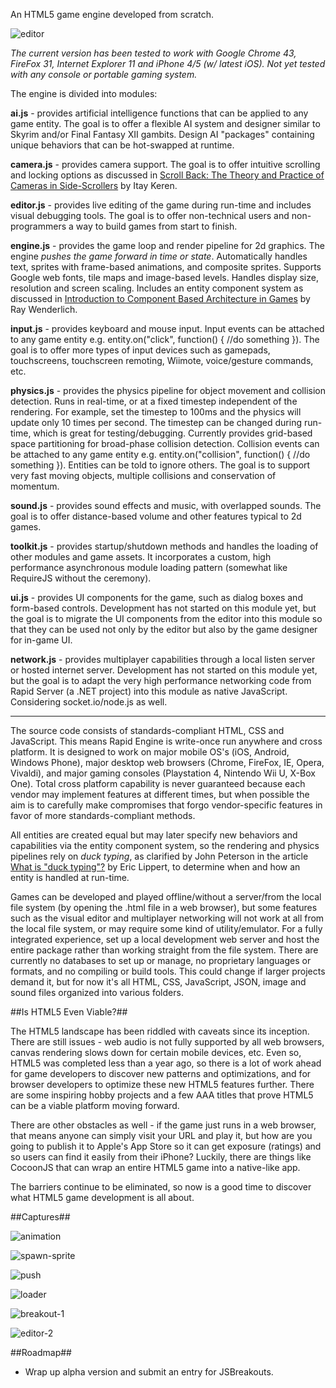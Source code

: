 An HTML5 game engine developed from scratch.

![editor](https://dl.dropboxusercontent.com/u/541743/rapid/captures/editor.gif)

*The current version has been tested to work with Google Chrome 43, FireFox 31, Internet Explorer 11 and iPhone 4/5 (w/ latest iOS). Not yet tested with any console or portable gaming system.*

The engine is divided into modules:

**ai.js** - provides artificial intelligence functions that can be applied to any game entity. The goal is to offer a flexible AI system and designer similar to Skyrim and/or Final Fantasy XII gambits. Design AI "packages" containing unique behaviors that can be hot-swapped at runtime.

**camera.js** - provides camera support. The goal is to offer intuitive scrolling and locking options as discussed in [Scroll Back: The Theory and Practice of Cameras in Side-Scrollers](https://docs.google.com/document/d/1iNSQIyNpVGHeak6isbP6AHdHD50gs8MNXF1GCf08efg/pub?embedded=true) by Itay Keren.

**editor.js** - provides live editing of the game during run-time and includes visual debugging tools. The goal is to offer non-technical users and non-programmers a way to build games from start to finish.

**engine.js** - provides the game loop and render pipeline for 2d graphics. The engine *pushes the game forward in time or state*. Automatically handles text, sprites with frame-based animations, and composite sprites. Supports Google web fonts, tile maps and image-based levels. Handles display size, resolution and screen scaling. Includes an entity component system as discussed in [Introduction to Component Based Architecture in Games](http://www.raywenderlich.com/24878/introduction-to-component-based-architecture-in-games) by Ray Wenderlich.

**input.js** - provides keyboard and mouse input. Input events can be attached to any game entity e.g. entity.on("click", function() { //do something }). The goal is to offer more types of input devices such as gamepads, touchscreens, touchscreen remoting, Wiimote, voice/gesture commands, etc.

**physics.js** - provides the physics pipeline for object movement and collision detection. Runs in real-time, or at a fixed timestep independent of the rendering. For example, set the timestep to 100ms and the physics will update only 10 times per second. The timestep can be changed during run-time, which is great for testing/debugging. Currently provides grid-based space partitioning for broad-phase collision detection. Collision events can be attached to any game entity e.g. entity.on("collision", function() { //do something }). Entities can be told to ignore others. The goal is to support very fast moving objects, multiple collisions and conservation of momentum.

**sound.js** - provides sound effects and music, with overlapped sounds. The goal is to offer distance-based volume and other features typical to 2d games.

**toolkit.js** - provides startup/shutdown methods and handles the loading of other modules and game assets. It incorporates a custom, high performance asynchronous module loading pattern (somewhat like RequireJS without the ceremony).

**ui.js** - provides UI components for the game, such as dialog boxes and form-based controls. Development has not started on this module yet, but the goal is to migrate the UI components from the editor into this module so that they can be used not only by the editor but also by the game designer for in-game UI.

**network.js** - provides multiplayer capabilities through a local listen server or hosted internet server. Development has not started on this module yet, but the goal is to adapt the very high performance networking code from Rapid Server (a .NET project) into this module as native JavaScript. Considering socket.io/node.js as well.

----------------------------------------------

The source code consists of standards-compliant HTML, CSS and JavaScript. This means Rapid Engine is write-once run anywhere and cross platform. It is designed to work on major mobile OS's (iOS, Android, Windows Phone), major desktop web browsers (Chrome, FireFox, IE, Opera, Vivaldi), and major gaming consoles (Playstation 4, Nintendo Wii U, X-Box One). Total cross platform capability is never guaranteed because each vendor may implement features at different times, but when possible the aim is to carefully make compromises that forgo vendor-specific features in favor of more standards-compliant methods.

All entities are created equal but may later specify new behaviors and capabilities via the entity component system, so the rendering and physics pipelines rely on *duck typing*, as clarified by John Peterson in the article [What is "duck typing"?](http://ericlippert.com/2014/01/02/what-is-duck-typing/) by Eric Lippert, to determine when and how an entity is handled at run-time.

Games can be developed and played offline/without a server/from the local file system (by opening the .html file in a web browser), but some features such as the visual editor and multiplayer networking will not work at all from the local file system, or may require some kind of utility/emulator. For a fully integrated experience, set up a local development web server and host the entire package rather than working straight from the file system. There are currently no databases to set up or manage, no proprietary languages or formats, and no compiling or build tools. This could change if larger projects demand it, but for now it's all HTML, CSS, JavaScript, JSON, image and sound files organized into various folders.

##Is HTML5 Even Viable?##

The HTML5 landscape has been riddled with caveats since its inception. There are still issues - web audio is not fully supported by all web browsers, canvas rendering slows down for certain mobile devices, etc. Even so, HTML5 was completed less than a year ago, so there is a lot of work ahead for game developers to discover new patterns and optimizations, and for browser developers to optimize these new HTML5 features further. There are some inspiring hobby projects and a few AAA titles that prove HTML5 can be a viable platform moving forward.

There are other obstacles as well - if the game just runs in a web browser, that means anyone can simply visit your URL and play it, but how are you going to publish it to Apple's App Store so it can get exposure (ratings) and so users can find it easily from their iPhone? Luckily, there are things like CocoonJS that can wrap an entire HTML5 game into a native-like app.

The barriers continue to be eliminated, so now is a good time to discover what HTML5 game development is all about.

##Captures##

![animation](https://dl.dropboxusercontent.com/u/541743/rapid/captures/animation.gif)

![spawn-sprite](https://dl.dropboxusercontent.com/u/541743/rapid/captures/spawn-sprite.gif)

![push](https://dl.dropboxusercontent.com/u/541743/rapid/captures/push.gif)

![loader](https://dl.dropboxusercontent.com/u/541743/rapid/captures/loader.jpg)

![breakout-1](https://dl.dropboxusercontent.com/u/541743/rapid/captures/breakout-1.gif)

![editor-2](https://dl.dropboxusercontent.com/u/541743/rapid/captures/editor-2.gif)

##Roadmap##

* Wrap up alpha version and submit an entry for JSBreakouts.
